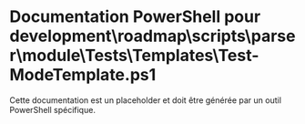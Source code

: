 # Documentation PowerShell pour development\roadmap\scripts\parser\module\Tests\Templates\Test-ModeTemplate.ps1

Cette documentation est un placeholder et doit être générée par un outil PowerShell spécifique.
